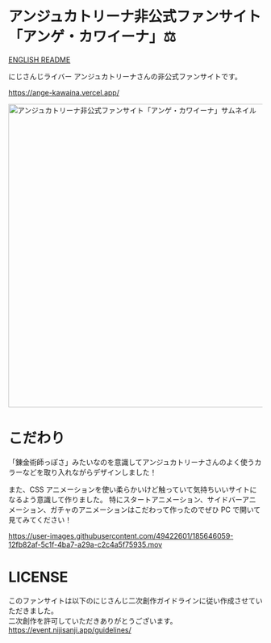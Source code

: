 # アンジュカトリーナ非公式ファンサイト「アンゲ・カワイーナ」:balance_scale:

[ENGLISH README](./README_EN.md)

にじさんじライバー アンジュカトリーナさんの非公式ファンサイトです。

https://ange-kawaina.vercel.app/

<img width="600" alt="アンジュカトリーナ非公式ファンサイト「アンゲ・カワイーナ」サムネイル" src="https://user-images.githubusercontent.com/49422601/185644334-f08b87f5-7599-495f-9857-44fca65f61a8.png">

# こだわり

「錬金術師っぽさ」みたいなのを意識してアンジュカトリーナさんのよく使うカラーなどを取り入れながらデザインしました！

また、CSS アニメーションを使い柔らかいけど触っていて気持ちいいサイトになるよう意識して作りました。
特にスタートアニメーション、サイドバーアニメーション、ガチャのアニメーションはこだわって作ったのでぜひ PC で開いて見てみてください！

https://user-images.githubusercontent.com/49422601/185646059-12fb82af-5c1f-4ba7-a29a-c2c4a5f75935.mov

# LICENSE

このファンサイトは以下のにじさんじ二次創作ガイドラインに従い作成させていただきました。  
二次創作を許可していただきありがとうございます。  
https://event.nijisanji.app/guidelines/
